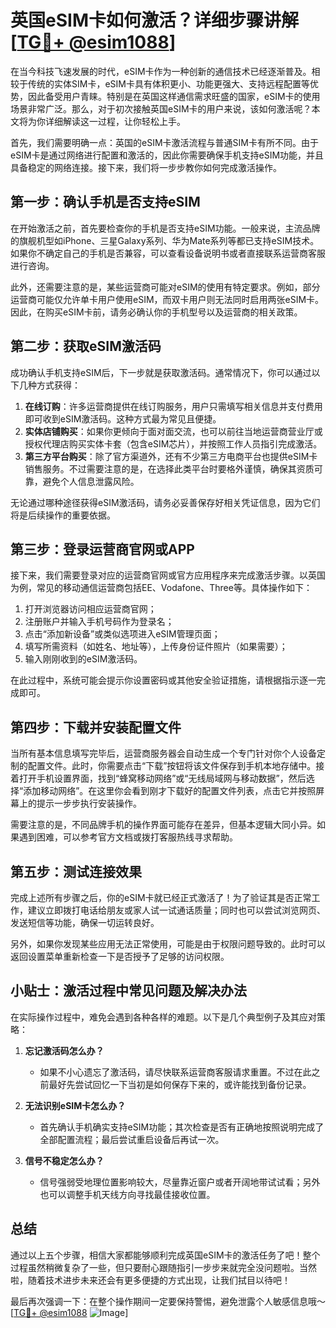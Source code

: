 # 英国eSIM卡如何激活？详细步骤讲解[[TG💪+ @esim1088](https://t.me/s/esim1088)]

在当今科技飞速发展的时代，eSIM卡作为一种创新的通信技术已经逐渐普及。相较于传统的实体SIM卡，eSIM卡具有体积更小、功能更强大、支持远程配置等优势，因此备受用户青睐。特别是在英国这样通信需求旺盛的国家，eSIM卡的使用场景非常广泛。那么，对于初次接触英国eSIM卡的用户来说，该如何激活呢？本文将为你详细解读这一过程，让你轻松上手。

首先，我们需要明确一点：英国的eSIM卡激活流程与普通SIM卡有所不同。由于eSIM卡是通过网络进行配置和激活的，因此你需要确保手机支持eSIM功能，并且具备稳定的网络连接。接下来，我们将一步步教你如何完成激活操作。

## 第一步：确认手机是否支持eSIM

在开始激活之前，首先要检查你的手机是否支持eSIM功能。一般来说，主流品牌的旗舰机型如iPhone、三星Galaxy系列、华为Mate系列等都已支持eSIM技术。如果你不确定自己的手机是否兼容，可以查看设备说明书或者直接联系运营商客服进行咨询。

此外，还需要注意的是，某些运营商可能对eSIM的使用有特定要求。例如，部分运营商可能仅允许单卡用户使用eSIM，而双卡用户则无法同时启用两张eSIM卡。因此，在购买eSIM卡前，请务必确认你的手机型号以及运营商的相关政策。

## 第二步：获取eSIM激活码

成功确认手机支持eSIM后，下一步就是获取激活码。通常情况下，你可以通过以下几种方式获得：

1. **在线订购**：许多运营商提供在线订购服务，用户只需填写相关信息并支付费用即可收到eSIM激活码。这种方式最为常见且便捷。
2. **实体店铺购买**：如果你更倾向于面对面交流，也可以前往当地运营商营业厅或授权代理店购买实体卡套（包含eSIM芯片），并按照工作人员指引完成激活。
3. **第三方平台购买**：除了官方渠道外，还有不少第三方电商平台也提供eSIM卡销售服务。不过需要注意的是，在选择此类平台时要格外谨慎，确保其资质可靠，避免个人信息泄露风险。

无论通过哪种途径获得eSIM激活码，请务必妥善保存好相关凭证信息，因为它们将是后续操作的重要依据。

## 第三步：登录运营商官网或APP

接下来，我们需要登录对应的运营商官网或官方应用程序来完成激活步骤。以英国为例，常见的移动通信运营商包括EE、Vodafone、Three等。具体操作如下：

1. 打开浏览器访问相应运营商官网；
2. 注册账户并输入手机号码作为登录名；
3. 点击“添加新设备”或类似选项进入eSIM管理页面；
4. 填写所需资料（如姓名、地址等），上传身份证件照片（如果需要）；
5. 输入刚刚收到的eSIM激活码。

在此过程中，系统可能会提示你设置密码或其他安全验证措施，请根据指示逐一完成即可。

## 第四步：下载并安装配置文件

当所有基本信息填写完毕后，运营商服务器会自动生成一个专门针对你个人设备定制的配置文件。此时，你需要点击“下载”按钮将该文件保存到手机本地存储中。接着打开手机设置界面，找到“蜂窝移动网络”或“无线局域网与移动数据”，然后选择“添加移动网络”。在这里你会看到刚才下载好的配置文件列表，点击它并按照屏幕上的提示一步步执行安装操作。

需要注意的是，不同品牌手机的操作界面可能存在差异，但基本逻辑大同小异。如果遇到困难，可以参考官方文档或拨打客服热线寻求帮助。

## 第五步：测试连接效果

完成上述所有步骤之后，你的eSIM卡就已经正式激活了！为了验证其是否正常工作，建议立即拨打电话给朋友或家人试一试通话质量；同时也可以尝试浏览网页、发送短信等功能，确保一切运转良好。

另外，如果你发现某些应用无法正常使用，可能是由于权限问题导致的。此时可以返回设置菜单重新检查一下是否授予了足够的访问权限。

## 小贴士：激活过程中常见问题及解决办法

在实际操作过程中，难免会遇到各种各样的难题。以下是几个典型例子及其应对策略：

1. **忘记激活码怎么办？**
   - 如果不小心遗忘了激活码，请尽快联系运营商客服请求重置。不过在此之前最好先尝试回忆一下当初是如何保存下来的，或许能找到备份记录。

2. **无法识别eSIM卡怎么办？**
   - 首先确认手机确实支持eSIM功能；其次检查是否有正确地按照说明完成了全部配置流程；最后尝试重启设备后再试一次。

3. **信号不稳定怎么办？**
   - 信号强弱受地理位置影响较大，尽量靠近窗户或者开阔地带试试看；另外也可以调整手机天线方向寻找最佳接收位置。

## 总结

通过以上五个步骤，相信大家都能够顺利完成英国eSIM卡的激活任务了吧！整个过程虽然稍微复杂了一些，但只要耐心跟随指引一步步来就完全没问题啦。当然啦，随着技术进步未来还会有更多便捷的方式出现，让我们拭目以待吧！

最后再次强调一下：在整个操作期间一定要保持警惕，避免泄露个人敏感信息哦～[[TG💪+ @esim1088](https://t.me/s/esim1088) ![Image](https://i.postimg.cc/4NQfJmqS/Snipaste-2025-05-13-00-14-12.png)]